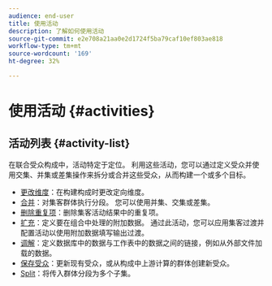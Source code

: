 ```yaml
---
audience: end-user
title: 使用活动
description: 了解如何使用活动
source-git-commit: e2e708a21aa0e2d1724f5ba79caf10ef803ae818
workflow-type: tm+mt
source-wordcount: '169'
ht-degree: 32%

---
```



# 使用活动 {#activities}

## 活动列表 {#activity-list}

在联合受众构成中，活动特定于定位。 利用这些活动，您可以通过定义受众并使用交集、并集或差集操作来拆分或合并这些受众，从而构建一个或多个目标。

<!--to update -->

* [更改维度](change-dimension.md)：在构建构成时更改定向维度。
* [合并](combine.md)：对集客群体执行分段。 您可以使用并集、交集或差集。
* [删除重复项](deduplication.md)：删除集客活动结果中的重复项。
* [扩充](enrichment.md)：定义要在组合中处理的附加数据。 通过此活动，您可以应用集客过渡并配置活动以使用附加数据填写输出过渡。
* [调解](reconciliation.md)：定义数据库中的数据与工作表中的数据之间的链接，例如从外部文件加载的数据。
* [保存受众](save-audience.md)：更新现有受众，或从构成中上游计算的群体创建新受众。
* [Split](split.md)：将传入群体分段为多个子集。

